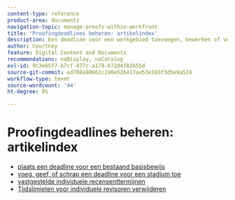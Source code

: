 ```yaml
---
content-type: reference
product-area: documents
navigation-topic: manage-proofs-within-workfront
title: 'Proofingdeadlines beheren: artikelindex'
description: Een deadline voor een werkgebied toevoegen, bewerken of verwijderen
author: Courtney
feature: Digital Content and Documents
recommendations: noDisplay, noCatalog
exl-id: 9c3e65f7-b7cf-477c-a179-672d4f82b55d
source-git-commit: ed708a98662c198e52b417ae53e165f3d5e9a524
workflow-type: tm+mt
source-wordcount: '44'
ht-degree: 0%

---
```


# Proofingdeadlines beheren: artikelindex

* [ plaats een deadline voor een bestaand basisbewijs ](../../../../review-and-approve-work/proofing/managing-proofs-within-workfront/manage-proof-deadlines/set-deadline-basic-proof.md)
* [ voeg, geef, of schrap een deadline voor een stadium toe ](../../../../review-and-approve-work/proofing/managing-proofs-within-workfront/manage-proof-deadlines/add-edit-delete-deadline.md)
* [ vastgestelde individuele recensenttermijnen ](../../../../review-and-approve-work/proofing/managing-proofs-within-workfront/manage-proof-deadlines/set-individual-deadlines.md)
* [Tijdslimieten voor individuele revisoren verwijderen](../../../../review-and-approve-work/proofing/managing-proofs-within-workfront/manage-proof-deadlines/remove-individual-deadlines.md)
